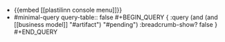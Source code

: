 - {{embed [[plastilinn console menu]]}}
- #minimal-query
  query-table:: false
  #+BEGIN_QUERY
  { :query (and (and [[business model]] "#artifact") "#pending")
  :breadcrumb-show? false
  }
  #+END_QUERY